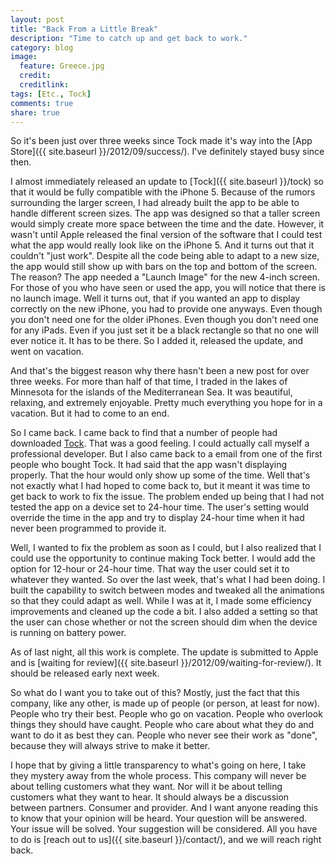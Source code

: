 ```yaml
---
layout: post
title: "Back From a Little Break"
description: "Time to catch up and get back to work."
category: blog
image:
  feature: Greece.jpg
  credit: 
  creditlink: 
tags: [Etc., Tock]
comments: true
share: true
---
```


So it's been just over three weeks since Tock made it's way into the [App Store]({{ site.baseurl }}/2012/09/success/). I've definitely stayed busy since then.

I almost immediately released an update to [Tock]({{ site.baseurl }}/tock) so that it would be fully compatible with the iPhone 5. Because of the rumors surrounding the larger screen, I had already built the app to be able to handle different screen sizes. The app was designed so that a taller screen would simply create more space between the time and the date. However, it wasn't until Apple released the final version of the software that I could test what the app would really look like on the iPhone 5. And it turns out that it couldn't "just work". Despite all the code being able to adapt to a new size, the app would still show up with bars on the top and bottom of the screen. The reason? The app needed a "Launch Image" for the new 4-inch screen. For those of you who have seen or used the app, you will notice that there is no launch image. Well it turns out, that if you wanted an app to display correctly on the new iPhone, you had to provide one anyways. Even though you don't need one for the older iPhones. Even though you don't need one for any iPads. Even if you just set it be a black rectangle so that no one will ever notice it. It has to be there. So I added it, released the update, and went on vacation.

And that's the biggest reason why there hasn't been a new post for over three weeks. For more than half of that time, I traded in the lakes of Minnesota for the islands of the Mediterranean Sea. It was beautiful, relaxing, and extremely enjoyable. Pretty much everything you hope for in a vacation. But it had to come to an end.

So I came back. I came back to find that a number of people had downloaded [Tock](http://itunes.apple.com/us/app/tock/id560678443?ls=1&mt=8). That was a good feeling. I could actually call myself a professional developer. But I also came back to a email from one of the first people who bought Tock. It had said that the app wasn't displaying properly. That the hour would only show up some of the time. Well that's not exactly what I had hoped to come back to, but it meant it was time to get back to work to fix the issue. The problem ended up being that I had not tested the app on a device set to 24-hour time. The user's setting would override the time in the app and try to display 24-hour time when it had never been programmed to provide it.

Well, I wanted to fix the problem as soon as I could, but I also realized that I could use the opportunity to continue making Tock better. I would add the option for 12-hour or 24-hour time. That way the user could set it to whatever they wanted. So over the last week, that's what I had been doing. I built the capability to switch between modes and tweaked all the animations so that they could adapt as well. While I was at it, I made some efficiency improvements and cleaned up the code a bit. I also added a setting so that the user can chose whether or not the screen should dim when the device is running on battery power.

As of last night, all this work is complete. The update is submitted to Apple and is [waiting for review]({{ site.baseurl }}/2012/09/waiting-for-review/). It should be released early next week.

So what do I want you to take out of this? Mostly, just the fact that this company, like any other, is made up of people (or person, at least for now). People who try their best. People who go on vacation. People who overlook things they should have caught. People who care about what they do and want to do it as best they can. People who never see their work as "done", because they will always strive to make it better.

I hope that by giving a little transparency to what's going on here, I take they mystery away from the whole process. This company will never be about telling customers what they want. Nor will it be about telling customers what they want to hear. It should always be a discussion between partners. Consumer and provider. And I want anyone reading this to know that your opinion will be heard. Your question will be answered. Your issue will be solved. Your suggestion will be considered. All you have to do is [reach out to us]({{ site.baseurl }}/contact/), and we will reach right back.